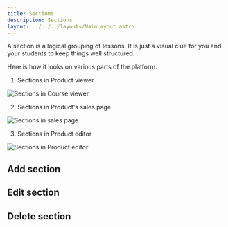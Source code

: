 ```yaml
---
title: Sections
description: Sections
layout: ../../../layouts/MainLayout.astro
---
```


A section is a logical grouping of lessons. It is just a visual clue for you and your students to keep things well structured.

Here is how it looks on various parts of the platform.

1. Sections in Product viewer

![Sections in Course viewer](/assets/products/sections-on-course-viewer.png)

2. Sections in Product's sales page

![Sections in sales page](/assets/products/sections-on-sales-page.png)

3. Sections in Product editor

![Sections in Product editor](/assets/products/sections-on-product-editor.png)

## Add section

## Edit section

## Delete section
